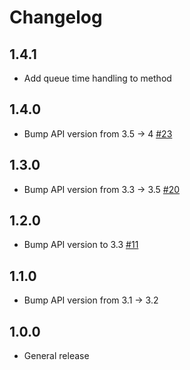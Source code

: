 # Changelog

## 1.4.1
  * Add queue time handling to method

## 1.4.0
  * Bump API version from 3.5 -> 4 [#23](https://github.com/singer-io/tap-doubleclick-campaign-manager/pull/23)

## 1.3.0
  * Bump API version from 3.3 -> 3.5 [#20](https://github.com/singer-io/tap-doubleclick-campaign-manager/pull/20)

## 1.2.0
  * Bump API version to 3.3 [#11](https://github.com/singer-io/tap-doubleclick-campaign-manager/pull/11)

## 1.1.0
  * Bump API version from 3.1 -> 3.2

## 1.0.0
  * General release
